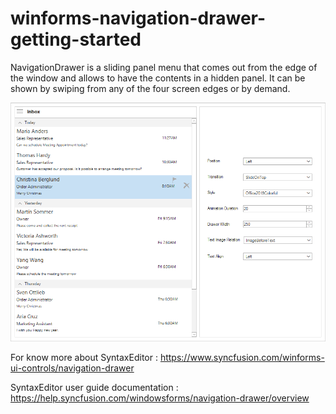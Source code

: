 # winforms-navigation-drawer-getting-started

NavigationDrawer is a sliding panel menu that comes out from the edge of the window and allows to have the contents in a hidden panel. It can be shown by swiping from any of the four screen edges or by demand.

![](Images/NavigationDrawer_Output.png)

For know more about SyntaxEditor : https://www.syncfusion.com/winforms-ui-controls/navigation-drawer

SyntaxEditor user guide documentation : https://help.syncfusion.com/windowsforms/navigation-drawer/overview
